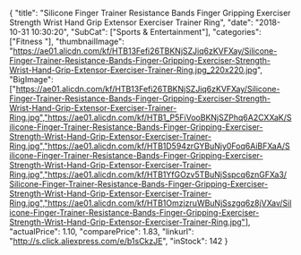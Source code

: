 {
	"title": "Silicone Finger Trainer Resistance Bands Finger Gripping Exerciser Strength Wrist Hand Grip Extensor Exerciser Trainer Ring",
	"date": "2018-10-31 10:30:20",
	"SubCat": ["Sports & Entertainment"],
	"categories": ["Fitness "],
	"thumbnailImage": "https://ae01.alicdn.com/kf/HTB13Fefi26TBKNjSZJiq6zKVFXay/Silicone-Finger-Trainer-Resistance-Bands-Finger-Gripping-Exerciser-Strength-Wrist-Hand-Grip-Extensor-Exerciser-Trainer-Ring.jpg_220x220.jpg",
	"BigImage": ["https://ae01.alicdn.com/kf/HTB13Fefi26TBKNjSZJiq6zKVFXay/Silicone-Finger-Trainer-Resistance-Bands-Finger-Gripping-Exerciser-Strength-Wrist-Hand-Grip-Extensor-Exerciser-Trainer-Ring.jpg","https://ae01.alicdn.com/kf/HTB1_P5FiVooBKNjSZPhq6A2CXXaK/Silicone-Finger-Trainer-Resistance-Bands-Finger-Gripping-Exerciser-Strength-Wrist-Hand-Grip-Extensor-Exerciser-Trainer-Ring.jpg","https://ae01.alicdn.com/kf/HTB1D594zrGYBuNjy0Foq6AiBFXaA/Silicone-Finger-Trainer-Resistance-Bands-Finger-Gripping-Exerciser-Strength-Wrist-Hand-Grip-Extensor-Exerciser-Trainer-Ring.jpg","https://ae01.alicdn.com/kf/HTB1YfGOzv5TBuNjSspcq6znGFXa3/Silicone-Finger-Trainer-Resistance-Bands-Finger-Gripping-Exerciser-Strength-Wrist-Hand-Grip-Extensor-Exerciser-Trainer-Ring.jpg","https://ae01.alicdn.com/kf/HTB1OmzjzruWBuNjSszgq6z8jVXav/Silicone-Finger-Trainer-Resistance-Bands-Finger-Gripping-Exerciser-Strength-Wrist-Hand-Grip-Extensor-Exerciser-Trainer-Ring.jpg"],
	"actualPrice": 1.10,
	"comparePrice": 1.83,
	"linkurl": "http://s.click.aliexpress.com/e/b1sCkzJE",
	"inStock": 142
}
